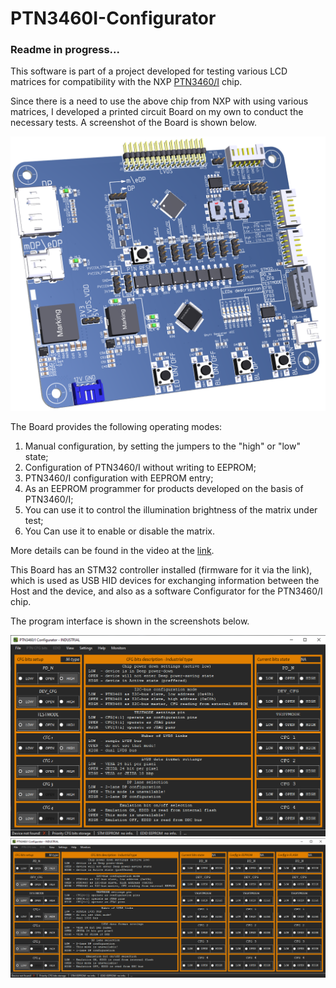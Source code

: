 # PTN3460I-Configurator

### Readme in progress...

This software is part of a project developed 
for testing various LCD matrices for compatibility with the NXP [PTN3460/I] chip.

[PTN3460/I]: //https://www.nxp.com/products/peripherals-and-logic/signal-chain/bridges/ptn3460-ptn3460i-commercial-and-industrial-edp-to-lvds-bridge-ic:PTN3460/ "PTN 3460/I link"

Since there is a need to use the above chip from NXP with
using various matrices, I developed a printed circuit Board on my own to conduct the necessary tests.
A screenshot of the Board is shown below.

![alt text](screenshots/DP-eDP-to-LVDS-board.png "View of designed PCB.")

The Board provides the following operating modes:
1. Manual configuration, by setting the jumpers to the "high" or "low" state;
2. Configuration of PTN3460/I without writing to EEPROM;
3. PTN3460/I configuration with EEPROM entry;
4. As an EEPROM programmer for products developed on the basis of PTN3460/I;
5. You can use it to control the illumination brightness of the matrix under test;
6. You Can use it to enable or disable the matrix.

More details can be found in the video at the [link].

[link]: //https://youtu.be/_daPMuKV2iI/ "Demonstration video"


This Board has an STM32 controller installed (firmware for it via the link), which is used as
USB HID devices for exchanging information between the Host and the device,
and also as a software Configurator for the PTN3460/I chip.

The program interface is shown in the screenshots below.

![alt text](screenshots/PTN3460I-Configurator-1.png "App screenshot 1")
![alt text](screenshots/PTN3460I-Configurator-2.png "App screenshot 2")

